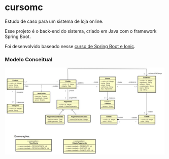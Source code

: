 # cursomc

Estudo de caso para um sistema de loja online.

Esse projeto é o back-end do sistema, criado em Java com o framework Spring Boot.

Foi desenvolvido baseado nesse [curso de Spring Boot e Ionic](https://www.udemy.com/course/spring-boot-ionic/).

### Modelo Conceitual

![Imagem ModeloConceitual](https://github.com/icarodebarros/cursomc/blob/master/src/main/resources/images/ModeloConceitual.jpg)
